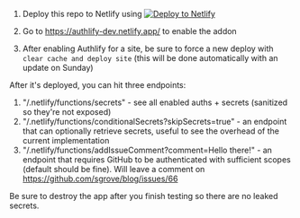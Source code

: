 1. Deploy this repo to Netlify using 
[![Deploy to Netlify](https://www.netlify.com/img/deploy/button.svg)](https://app.netlify.com/start/deploy?repository=https://github.com/sgrove/secrets-test)

2. Go to https://authlify-dev.netlify.app/ to enable the addon

3. After enabling Authlify for a site, be sure to force a new deploy with `clear cache and deploy site` (this will be done automatically with an update on Sunday)

After it's deployed, you can hit three endpoints:

1. "/.netlify/functions/secrets" - see all enabled auths + secrets (sanitized so they're not exposed)
1. "/.netlify/functions/conditionalSecrets?skipSecrets=true" - an endpoint that can optionally retrieve secrets, useful to see the overhead of the current implementation
1. "/.netlify/functions/addIssueComment?comment=Hello there!" - an endpoint that requires GitHub to be authenticated with sufficient scopes (default should be fine). Will leave a comment on https://github.com/sgrove/blog/issues/66

Be sure to destroy the app after you finish testing so there are no leaked secrets.

